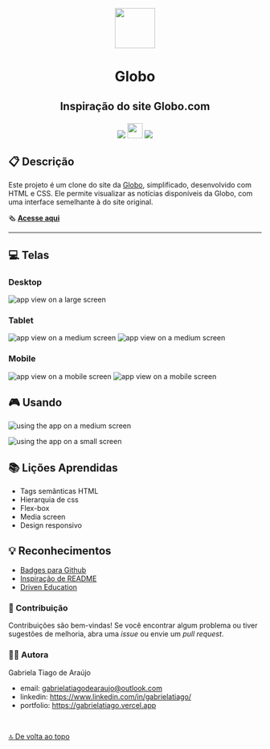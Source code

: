 <p align="center">
    <img src="src/assets/images/globocom.png" height="80px"/>
</p>

# <p align = "center">Globo</p>

## <p align = "center">Inspiração do site Globo.com </p>

<p align = "center">
   <img src="https://img.shields.io/badge/HTML5-E34F26?style=for-the-badge&logo=html5&logoColor=white" heigth="30px"/>
   <img src="https://img.shields.io/badge/CSS3-1572B6?style=for-the-badge&logo=css3&logoColor=white" height="30px"/>
   <img src="https://img.shields.io/badge/prettier-1A2C34?style=for-the-badge&logo=prettier&logoColor=F7BA3E" heigth="30px"/>
</p>

## :clipboard: Descrição

Este projeto é um clone do site da [Globo](https://www.globo.com), simplificado, desenvolvido com HTML e CSS. Ele permite visualizar as notícias disponíveis da Globo, com uma interface semelhante à do site original.

🗞️ [**Acesse aqui**](https://gabrielatiago.github.io/Globo/)

---

## :computer: Telas

### Desktop

![app view on a large screen](src/assets/screen/large.png)

### Tablet

![app view on a medium screen](src/assets/screen/medium-1.png)
![app view on a medium screen](src/assets/screen/medium-2.png)

### Mobile

![app view on a mobile screen](src/assets/screen/mobile-1.1.png)
![app view on a mobile screen](src/assets/screen/mobile-2.1.png)

## 🎮 Usando

![using the app on a medium screen](src/assets/screen/medium-screen.gif)

![using the app on a small screen](src/assets/screen/mobile-screen-1.gif)

## :books: Lições Aprendidas

- Tags semânticas HTML
- Hierarquia de css
- Flex-box
- Media screen
- Design responsivo

## :bulb: Reconhecimentos

- [Badges para Github](https://github.com/alexandresanlim/Badges4-README.md-Profile#-database-)
- [Inspiração de README](https://gist.github.com/luanalessa/7f98467a5ed62d00dcbde67d4556a1e4#file-readme-md)
- [Driven Education](https://www.driven.com.br)

### :muscle: Contribuição

Contribuições são bem-vindas! Se você encontrar algum problema ou tiver sugestões de melhoria, abra uma *issue* ou envie um *pull request*.

### :woman_technologist: Autora

Gabriela Tiago de Araújo

- email: <gabrielatiagodearaujo@outlook.com>
- linkedin: <https://www.linkedin.com/in/gabrielatiago/>
- portfolio: <https://gabrielatiago.vercel.app>

$~$

[🔝 De volta ao topo](#globo)
